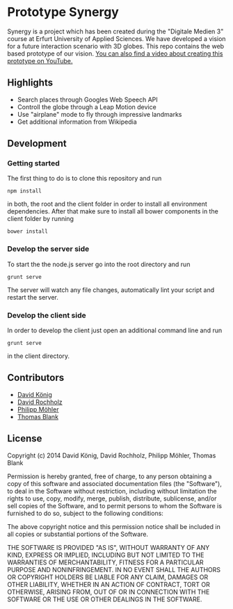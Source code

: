 # Prototype Synergy

Synergy is a project which has been created during the "Digitale Medien 3" course at Erfurt University of Applied Sciences. We have developed a vision for a future interaction scenario with 3D globes. This repo contains the web based prototype of our vision. 
[You can also find a video about creating this prototype on YouTube.](http://www.youtube.com/watch?v=hne40wFncKc)


## Highlights
- Search places through Googles Web Speech API
- Controll the globe through a Leap Motion device
- Use "airplane" mode to fly through impressive landmarks
- Get additional information from Wikipedia

## Development

### Getting started

The first thing to do is to clone this repository and run
	
	npm install

in both, the root and the client folder in order to install all environment dependencies.
After that make sure to install all bower components in the client folder by running

	bower install


### Develop the server side
To start the the node.js server go into the root directory and run 

	grunt serve

The server will watch any file changes, automatically lint your script and restart the server.

### Develop the client side
In order to develop the client just open an additional command line and run 

	grunt serve

in the client directory.


## Contributors
- [David König](https://github.com/DavidKoenig)
- [David Rochholz](https://github.com/VanGoghsCoffee)
- [Philipp Möhler](https://github.com/moehlone)
- [Thomas Blank](https://github.com/thoomi)

## License

Copyright (c) 2014 David König, David Rochholz, Philipp Möhler, Thomas Blank

Permission is hereby granted, free of charge, to any person obtaining a copy
of this software and associated documentation files (the "Software"), to deal
in the Software without restriction, including without limitation the rights
to use, copy, modify, merge, publish, distribute, sublicense, and/or sell
copies of the Software, and to permit persons to whom the Software is
furnished to do so, subject to the following conditions:

The above copyright notice and this permission notice shall be included in
all copies or substantial portions of the Software.

THE SOFTWARE IS PROVIDED "AS IS", WITHOUT WARRANTY OF ANY KIND, EXPRESS OR
IMPLIED, INCLUDING BUT NOT LIMITED TO THE WARRANTIES OF MERCHANTABILITY,
FITNESS FOR A PARTICULAR PURPOSE AND NONINFRINGEMENT. IN NO EVENT SHALL THE
AUTHORS OR COPYRIGHT HOLDERS BE LIABLE FOR ANY CLAIM, DAMAGES OR OTHER
LIABILITY, WHETHER IN AN ACTION OF CONTRACT, TORT OR OTHERWISE, ARISING FROM,
OUT OF OR IN CONNECTION WITH THE SOFTWARE OR THE USE OR OTHER DEALINGS IN
THE SOFTWARE.

